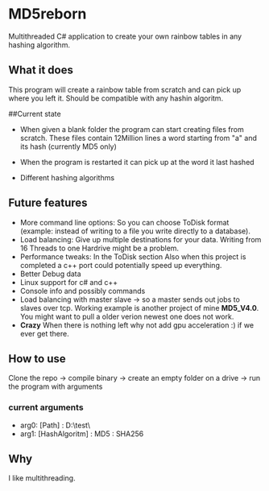 # MD5reborn
Multithreaded C# application to create your own rainbow tables in any hashing algorithm.

## What it does
This program will create a rainbow table from scratch and can pick up where you left it.
Should be compatible with any hashin algoritm.

##Current state
* When given a blank folder the program can start creating files from scratch. These files contain 12Million lines a word starting from "a" and its hash (currently MD5 only)
* When the program is restarted it can pick up at the word it last hashed

* Different hashing algorithms
## Future features
* More command line options: So you can choose ToDisk format (example: instead of writing to a file you write directly to a database).
* Load balancing: Give up multiple destinations for your data. Writing from 16 Threads to one Hardrive might be a problem.
* Performance tweaks: In the ToDisk section Also when this project is completed a c++ port could potentially speed up everything.
* Better Debug data
* Linux support for c# and c++
* Console info and possibly commands
* Load balancing with master slave -> so a master sends out jobs to slaves over tcp. Working example is another project of mine  **MD5_V4.0**. You might want to pull a older verion newest one does not work.
* **Crazy** When there is nothing left why not add gpu acceleration :) if we ever get there.

## How to use
Clone the repo -> compile binary -> create an empty folder on a drive -> run the program with arguments

### current arguments

- arg0: [Path] : D:\\test\
- arg1: [HashAlgoritm] : MD5 : SHA256

## Why
I like multithreading.
